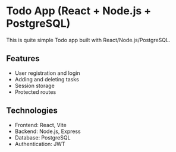 # Todo App (React + Node.js + PostgreSQL)

This is quite simple Todo app built with React/Node.js/PostgreSQL.

## Features

- User registration and login
- Adding and deleting tasks
- Session storage
- Protected routes

## Technologies

- Frontend: React, Vite
- Backend: Node.js, Express
- Database: PostgreSQL
- Authentication: JWT



